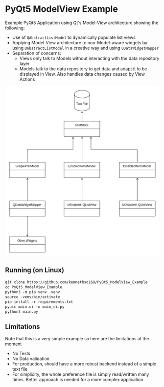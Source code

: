# PyQt5 ModelView Example

Example PyQt5 Application using Qt's Model-View architecture showing the following:

- Use of `QAbstractListModel` to dynamically populate list views
- Applying Model-View architecture to non-Model-aware widgets by using `QAbstractListModel` in a creative way and using `QDataWidgetMapper`
- Separation of concerns:
    - Views only talk to Models without interacting with the data repository layer
    - Models talk to the data repository to get data and adapt it to be displayed in View. Also handles data changes caused by View Actions

![Class Diagram](class_diagram.png)

## Running (on Linux)
```
git clone https://github.com/kennethso168/PyQt5_ModelView_Example
cd PyQt5_ModelView_Example
python3 -m pip venv .venv
source .venv/bin/activate
pip install -r requirements.txt
pyuic main.ui -o main_ui.py
python3 main.py
```

## Limitations

Note that this is a very simple example so here are the limitations at the moment

- No Tests
- No Data validation
- For production, should have a more robust backend instead of a simple text file
- For simplicity, the whole preference file is simply read/written many times. Better approach is needed for a more complex application